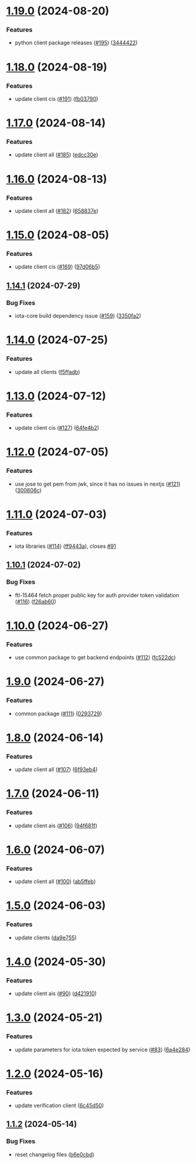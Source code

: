 # [1.19.0](https://github.com/affinidi/affinidi-tdk/compare/@affinidi-tdk/credential-issuance-client-v1.18.0...@affinidi-tdk/credential-issuance-client-v1.19.0) (2024-08-20)


### Features

* python client package releases ([#195](https://github.com/affinidi/affinidi-tdk/issues/195)) ([3444422](https://github.com/affinidi/affinidi-tdk/commit/3444422ee4e3b9820ac5bd35852a2f617a9b429c))

# [1.18.0](https://github.com/affinidi/affinidi-tdk/compare/@affinidi-tdk/credential-issuance-client-v1.17.0...@affinidi-tdk/credential-issuance-client-v1.18.0) (2024-08-19)


### Features

* update client cis ([#191](https://github.com/affinidi/affinidi-tdk/issues/191)) ([fb03790](https://github.com/affinidi/affinidi-tdk/commit/fb03790a8d55030abef6517a728fbc6acc2c4288))

# [1.17.0](https://github.com/affinidi/affinidi-tdk/compare/@affinidi-tdk/credential-issuance-client-v1.16.0...@affinidi-tdk/credential-issuance-client-v1.17.0) (2024-08-14)


### Features

* update client all ([#185](https://github.com/affinidi/affinidi-tdk/issues/185)) ([edcc30e](https://github.com/affinidi/affinidi-tdk/commit/edcc30e0385acb92dce1460be14aa6ead46d1036))

# [1.16.0](https://github.com/affinidi/affinidi-tdk/compare/@affinidi-tdk/credential-issuance-client-v1.15.0...@affinidi-tdk/credential-issuance-client-v1.16.0) (2024-08-13)


### Features

* update client all ([#182](https://github.com/affinidi/affinidi-tdk/issues/182)) ([658837e](https://github.com/affinidi/affinidi-tdk/commit/658837e142a6adbf363da99afa6faa7d6907384b))

# [1.15.0](https://github.com/affinidi/affinidi-tdk/compare/@affinidi-tdk/credential-issuance-client-v1.14.1...@affinidi-tdk/credential-issuance-client-v1.15.0) (2024-08-05)


### Features

* update client cis ([#169](https://github.com/affinidi/affinidi-tdk/issues/169)) ([97d06b5](https://github.com/affinidi/affinidi-tdk/commit/97d06b5ced805a416a4bd368b4dd952001015661))

## [1.14.1](https://github.com/affinidi/affinidi-tdk/compare/@affinidi-tdk/credential-issuance-client-v1.14.0...@affinidi-tdk/credential-issuance-client-v1.14.1) (2024-07-29)


### Bug Fixes

* iota-core build dependency issue ([#159](https://github.com/affinidi/affinidi-tdk/issues/159)) ([3350fa2](https://github.com/affinidi/affinidi-tdk/commit/3350fa2c0753f4886042171442bed9f9f4897e53))

# [1.14.0](https://github.com/affinidi/affinidi-tdk/compare/@affinidi-tdk/credential-issuance-client-v1.13.0...@affinidi-tdk/credential-issuance-client-v1.14.0) (2024-07-25)


### Features

* update all clients ([f5ffadb](https://github.com/affinidi/affinidi-tdk/commit/f5ffadb9fa64dbc61caecfb4ceb94c886ab7774f))

# [1.13.0](https://github.com/affinidi/affinidi-tdk/compare/@affinidi-tdk/credential-issuance-client-v1.12.0...@affinidi-tdk/credential-issuance-client-v1.13.0) (2024-07-12)


### Features

* update client cis ([#127](https://github.com/affinidi/affinidi-tdk/issues/127)) ([64fe4b2](https://github.com/affinidi/affinidi-tdk/commit/64fe4b2673a436cbf7251a662e7eae7b625a7f02))

# [1.12.0](https://github.com/affinidi/affinidi-tdk/compare/@affinidi-tdk/credential-issuance-client-v1.11.0...@affinidi-tdk/credential-issuance-client-v1.12.0) (2024-07-05)


### Features

* use jose to get pem from jwk, since it has no issues in nextjs ([#121](https://github.com/affinidi/affinidi-tdk/issues/121)) ([300608c](https://github.com/affinidi/affinidi-tdk/commit/300608c4e1be54d15c9713cb6b7e7f55c843a291))

# [1.11.0](https://github.com/affinidi/affinidi-tdk/compare/@affinidi-tdk/credential-issuance-client-v1.10.1...@affinidi-tdk/credential-issuance-client-v1.11.0) (2024-07-03)


### Features

* iota libraries ([#114](https://github.com/affinidi/affinidi-tdk/issues/114)) ([ff9443a](https://github.com/affinidi/affinidi-tdk/commit/ff9443aacff3dfad3a94226963d2968aa33b9d82)), closes [#91](https://github.com/affinidi/affinidi-tdk/issues/91)

## [1.10.1](https://github.com/affinidi/affinidi-tdk/compare/@affinidi-tdk/credential-issuance-client-v1.10.0...@affinidi-tdk/credential-issuance-client-v1.10.1) (2024-07-02)


### Bug Fixes

* ftl-15464 fetch proper public key for auth provider token validation ([#116](https://github.com/affinidi/affinidi-tdk/issues/116)) ([f26ab60](https://github.com/affinidi/affinidi-tdk/commit/f26ab60084426d3edb74e4a3684a8db5701d0787))

# [1.10.0](https://github.com/affinidi/affinidi-tdk/compare/@affinidi-tdk/credential-issuance-client-v1.9.0...@affinidi-tdk/credential-issuance-client-v1.10.0) (2024-06-27)


### Features

* use common package to get backend endpoints ([#112](https://github.com/affinidi/affinidi-tdk/issues/112)) ([fc522dc](https://github.com/affinidi/affinidi-tdk/commit/fc522dcd5a2f986f47b8994ab4c3cd470703f4de))

# [1.9.0](https://github.com/affinidi/affinidi-tdk/compare/@affinidi-tdk/credential-issuance-client-v1.8.0...@affinidi-tdk/credential-issuance-client-v1.9.0) (2024-06-27)


### Features

* common package ([#111](https://github.com/affinidi/affinidi-tdk/issues/111)) ([0293729](https://github.com/affinidi/affinidi-tdk/commit/0293729fb4cc0b6b405f63051f3d4b49cb433fc8))

# [1.8.0](https://github.com/affinidi/affinidi-tdk/compare/@affinidi-tdk/credential-issuance-client-v1.7.0...@affinidi-tdk/credential-issuance-client-v1.8.0) (2024-06-14)


### Features

* update client all ([#107](https://github.com/affinidi/affinidi-tdk/issues/107)) ([6f93eb4](https://github.com/affinidi/affinidi-tdk/commit/6f93eb410143e68a3890e643f9a8b56e6d07b308))

# [1.7.0](https://github.com/affinidi/affinidi-tdk/compare/@affinidi-tdk/credential-issuance-client-v1.6.0...@affinidi-tdk/credential-issuance-client-v1.7.0) (2024-06-11)


### Features

* update client ais ([#106](https://github.com/affinidi/affinidi-tdk/issues/106)) ([94f681f](https://github.com/affinidi/affinidi-tdk/commit/94f681f9bcc560a13e9f914d6aab4eb8406e96b7))

# [1.6.0](https://github.com/affinidi/affinidi-tdk/compare/@affinidi-tdk/credential-issuance-client-v1.5.0...@affinidi-tdk/credential-issuance-client-v1.6.0) (2024-06-07)


### Features

* update client all ([#100](https://github.com/affinidi/affinidi-tdk/issues/100)) ([ab5ffeb](https://github.com/affinidi/affinidi-tdk/commit/ab5ffeb22f49434a2c701b70d2d398c69584356c))

# [1.5.0](https://github.com/affinidi/affinidi-tdk/compare/@affinidi-tdk/credential-issuance-client-v1.4.0...@affinidi-tdk/credential-issuance-client-v1.5.0) (2024-06-03)


### Features

* update clients ([da9e755](https://github.com/affinidi/affinidi-tdk/commit/da9e7553bdb05cdc39a616e6d19cde5f5f1124d0))

# [1.4.0](https://github.com/affinidi/affinidi-tdk/compare/@affinidi-tdk/credential-issuance-client-v1.3.0...@affinidi-tdk/credential-issuance-client-v1.4.0) (2024-05-30)


### Features

* update client ais ([#90](https://github.com/affinidi/affinidi-tdk/issues/90)) ([d421910](https://github.com/affinidi/affinidi-tdk/commit/d4219107f43c3ff1b4960a9758f0211b41ace0ed))

# [1.3.0](https://github.com/affinidi/affinidi-tdk/compare/@affinidi-tdk/credential-issuance-client-v1.2.0...@affinidi-tdk/credential-issuance-client-v1.3.0) (2024-05-21)


### Features

* update parameters for iota token expected by service ([#83](https://github.com/affinidi/affinidi-tdk/issues/83)) ([6a4e284](https://github.com/affinidi/affinidi-tdk/commit/6a4e284e0358bbed3f9faedca82cb438c2099cfa))

# [1.2.0](https://github.com/affinidi/affinidi-tdk/compare/@affinidi-tdk/credential-issuance-client-v1.1.2...@affinidi-tdk/credential-issuance-client-v1.2.0) (2024-05-16)


### Features

* update verification client ([6c45d50](https://github.com/affinidi/affinidi-tdk/commit/6c45d5092ab0f40607f87e38fd79fc53c5d4bfd6))

## [1.1.2](https://github.com/affinidi/affinidi-tdk/compare/@affinidi-tdk/credential-issuance-client-v1.1.1...@affinidi-tdk/credential-issuance-client-v1.1.2) (2024-05-14)


### Bug Fixes

* reset changelog files ([b6e0cbd](https://github.com/affinidi/affinidi-tdk/commit/b6e0cbd9460596ef5141403cf10e90a8b3793b34))
